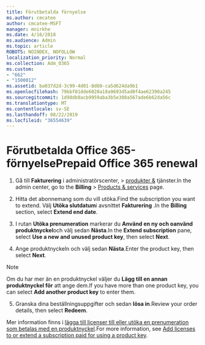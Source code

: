 ```yaml
---
title: Förutbetalda förnyelse
ms.author: cmcatee
author: cmcatee-MSFT
manager: mnirkhe
ms.date: 4/16/2018
ms.audience: Admin
ms.topic: article
ROBOTS: NOINDEX, NOFOLLOW
localization_priority: Normal
ms.collection: Adm_O365
ms.custom:
- "662"
- "1500012"
ms.assetid: ba037d2d-3c99-4d01-8d60-ca5d624da9b1
ms.openlocfilehash: 79bbf01dde6020a18a9693d5ad0f4ae62390a245
ms.sourcegitcommit: 1d98db8acb9959aba3b5e308a567ade6b62da56c
ms.translationtype: MT
ms.contentlocale: sv-SE
ms.lasthandoff: 08/22/2019
ms.locfileid: "36554639"
---
```

# <a name="prepaid-office-365-renewal"></a><span data-ttu-id="7d8bf-102">Förutbetalda Office 365-förnyelse</span><span class="sxs-lookup"><span data-stu-id="7d8bf-102">Prepaid Office 365 renewal</span></span>

1. <span data-ttu-id="7d8bf-103">Gå till **Fakturering** i administratörscenter, \> [produkter &](https://go.microsoft.com/fwlink/p/?linkid=842054) tjänster.</span><span class="sxs-lookup"><span data-stu-id="7d8bf-103">In the admin center, go to the **Billing** \> [Products & services](https://go.microsoft.com/fwlink/p/?linkid=842054) page.</span></span>

2. <span data-ttu-id="7d8bf-104">Hitta det abonnemang som du vill utöka.</span><span class="sxs-lookup"><span data-stu-id="7d8bf-104">Find the subscription you want to extend.</span></span> <span data-ttu-id="7d8bf-105">Välj **Utöka slutdatum**i avsnittet **Fakturering** .</span><span class="sxs-lookup"><span data-stu-id="7d8bf-105">In the **Billing** section, select **Extend end date**.</span></span>

3. <span data-ttu-id="7d8bf-106">I rutan **Utöka prenumeration** markerar du **Använd en ny och oanvänd produktnyckel**och välj sedan **Nästa**.</span><span class="sxs-lookup"><span data-stu-id="7d8bf-106">In the **Extend subscription** pane, select **Use a new and unused product key**, then select **Next**.</span></span>

4. <span data-ttu-id="7d8bf-107">Ange produktnyckeln och välj sedan **Nästa**.</span><span class="sxs-lookup"><span data-stu-id="7d8bf-107">Enter the product key, then select **Next**.</span></span>

> [!NOTE]
> <span data-ttu-id="7d8bf-108">Om du har mer än en produktnyckel väljer du **Lägg till en annan produktnyckel för** att ange dem.</span><span class="sxs-lookup"><span data-stu-id="7d8bf-108">If you have more than one product key, you can select **Add another product key** to enter them.</span></span>

5. <span data-ttu-id="7d8bf-109">Granska dina beställningsuppgifter och sedan **lösa in**.</span><span class="sxs-lookup"><span data-stu-id="7d8bf-109">Review your order details, then select **Redeem**.</span></span>

<span data-ttu-id="7d8bf-110">Mer information finns i [lägga till licenser till eller utöka en prenumeration som betalas med en produktnyckel](https://docs.microsoft.com/office365/admin/misc/add-licenses-using-product-key).</span><span class="sxs-lookup"><span data-stu-id="7d8bf-110">For more information, see [Add licenses to or extend a subscription paid for using a product key](https://docs.microsoft.com/office365/admin/misc/add-licenses-using-product-key).</span></span>